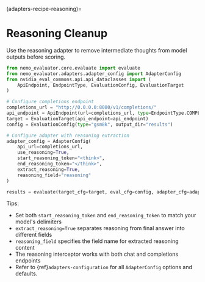 <!-- markdownlint-disable MD012 MD041 -->
(adapters-recipe-reasoning)=

# Reasoning Cleanup

Use the reasoning adapter to remove intermediate thoughts from model outputs before scoring.

```python
from nemo_evaluator.core.evaluate import evaluate
from nemo_evaluator.adapters.adapter_config import AdapterConfig
from nvidia_eval_commons.api.api_dataclasses import (
    ApiEndpoint, EndpointType, EvaluationConfig, EvaluationTarget
)

# Configure completions endpoint
completions_url = "http://0.0.0.0:8080/v1/completions/"
api_endpoint = ApiEndpoint(url=completions_url, type=EndpointType.COMPLETIONS, model_id="megatron_model")
target = EvaluationTarget(api_endpoint=api_endpoint)
config = EvaluationConfig(type="gsm8k", output_dir="results")

# Configure adapter with reasoning extraction
adapter_config = AdapterConfig(
    api_url=completions_url,
    use_reasoning=True,
    start_reasoning_token="<think>",
    end_reasoning_token="</think>",
    extract_reasoning=True,
    reasoning_field="reasoning"
)

results = evaluate(target_cfg=target, eval_cfg=config, adapter_cfg=adapter_config)
```

Tips:

- Set both `start_reasoning_token` and `end_reasoning_token` to match your model's delimiters
- `extract_reasoning=True` separates reasoning from final answer into different fields
- `reasoning_field` specifies the field name for extracted reasoning content
- The reasoning interceptor works with both chat and completions endpoints
- Refer to {ref}`adapters-configuration` for all `AdapterConfig` options and defaults.


